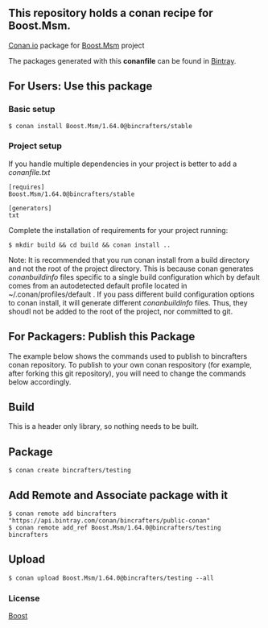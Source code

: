 ## This repository holds a conan recipe for Boost.Msm.

[Conan.io](https://conan.io) package for [Boost.Msm](https://github.com/Boostorg/Msm) project

The packages generated with this **conanfile** can be found in [Bintray](https://bintray.com/bincrafters/conan-public/Boost.Msm%3Abincrafters).

## For Users: Use this package

### Basic setup

    $ conan install Boost.Msm/1.64.0@bincrafters/stable

### Project setup

If you handle multiple dependencies in your project is better to add a *conanfile.txt*

    [requires]
    Boost.Msm/1.64.0@bincrafters/stable

    [generators]
    txt

Complete the installation of requirements for your project running:</small></span>

    $ mkdir build && cd build && conan install ..
	
Note: It is recommended that you run conan install from a build directory and not the root of the project directory.  This is because conan generates *conanbuildinfo* files specific to a single build configuration which by default comes from an autodetected default profile located in ~/.conan/profiles/default .  If you pass different build configuration options to conan install, it will generate different *conanbuildinfo* files.  Thus, they shoudl not be added to the root of the project, nor committed to git. 

## For Packagers: Publish this Package

The example below shows the commands used to publish to bincrafters conan repository. To publish to your own conan respository (for example, after forking this git repository), you will need to change the commands below accordingly. 

## Build  

This is a header only library, so nothing needs to be built.

## Package 

    $ conan create bincrafters/testing
	
## Add Remote and Associate package with it

	$ conan remote add bincrafters "https://api.bintray.com/conan/bincrafters/public-conan"
	$ conan remote add_ref Boost.Msm/1.64.0@bincrafters/testing bincrafters

## Upload

    $ conan upload Boost.Msm/1.64.0@bincrafters/testing --all

### License
[Boost](LICENSE)
